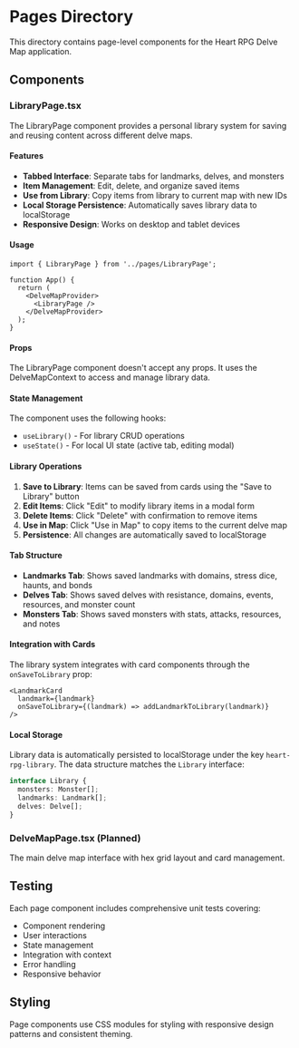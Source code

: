 # Pages Directory

This directory contains page-level components for the Heart RPG Delve Map application.

## Components

### LibraryPage.tsx

The LibraryPage component provides a personal library system for saving and reusing content across different delve maps.

#### Features

- **Tabbed Interface**: Separate tabs for landmarks, delves, and monsters
- **Item Management**: Edit, delete, and organize saved items
- **Use from Library**: Copy items from library to current map with new IDs
- **Local Storage Persistence**: Automatically saves library data to localStorage
- **Responsive Design**: Works on desktop and tablet devices

#### Usage

```tsx
import { LibraryPage } from '../pages/LibraryPage';

function App() {
  return (
    <DelveMapProvider>
      <LibraryPage />
    </DelveMapProvider>
  );
}
```

#### Props

The LibraryPage component doesn't accept any props. It uses the DelveMapContext to access and manage library data.

#### State Management

The component uses the following hooks:
- `useLibrary()` - For library CRUD operations
- `useState()` - For local UI state (active tab, editing modal)

#### Library Operations

1. **Save to Library**: Items can be saved from cards using the "Save to Library" button
2. **Edit Items**: Click "Edit" to modify library items in a modal form
3. **Delete Items**: Click "Delete" with confirmation to remove items
4. **Use in Map**: Click "Use in Map" to copy items to the current delve map
5. **Persistence**: All changes are automatically saved to localStorage

#### Tab Structure

- **Landmarks Tab**: Shows saved landmarks with domains, stress dice, haunts, and bonds
- **Delves Tab**: Shows saved delves with resistance, domains, events, resources, and monster count
- **Monsters Tab**: Shows saved monsters with stats, attacks, resources, and notes

#### Integration with Cards

The library system integrates with card components through the `onSaveToLibrary` prop:

```tsx
<LandmarkCard
  landmark={landmark}
  onSaveToLibrary={(landmark) => addLandmarkToLibrary(landmark)}
/>
```

#### Local Storage

Library data is automatically persisted to localStorage under the key `heart-rpg-library`. The data structure matches the `Library` interface:

```typescript
interface Library {
  monsters: Monster[];
  landmarks: Landmark[];
  delves: Delve[];
}
```

### DelveMapPage.tsx (Planned)

The main delve map interface with hex grid layout and card management.

## Testing

Each page component includes comprehensive unit tests covering:
- Component rendering
- User interactions
- State management
- Integration with context
- Error handling
- Responsive behavior

## Styling

Page components use CSS modules for styling with responsive design patterns and consistent theming.